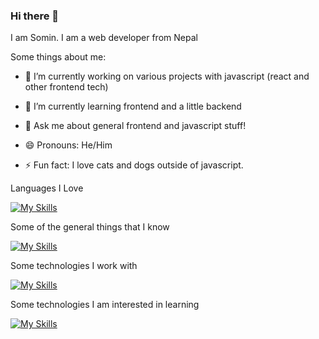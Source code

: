 ### Hi there 👋 


I am Somin. I am a web developer from Nepal

Some things about me:

- 🔭 I’m currently working on various projects with javascript (react and other frontend tech)

- 🌱 I’m currently learning frontend and a little backend

- 💬 Ask me about general frontend and javascript stuff!

- 😄 Pronouns: He/Him

- ⚡ Fun fact: I love cats and dogs outside of javascript.

Languages I Love

[![My Skills](https://skillicons.dev/icons?i=ts,js,c,python&theme=dark)](https://skillicons.dev)

Some of the general things that I know

[![My Skills](https://skillicons.dev/icons?i=html,css,git,github,vim,bash&theme=dark)](https://skillicons.dev)


Some technologies I work with

[![My Skills](https://skillicons.dev/icons?i=nodejs,react,nextjs,redux,express&theme=dark)](https://skillicons.dev)

Some technologies I am interested in learning

[![My Skills](https://skillicons.dev/icons?i=prisma,svelte,redis,vue,remix,graphql,mongodb,postgres,electron,rust&theme=dark)](https://skillicons.dev)

